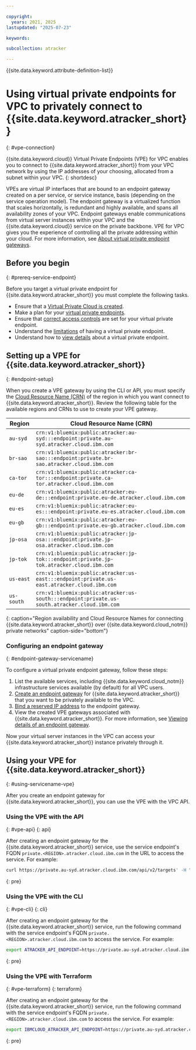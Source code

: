 ```yaml
---

copyright:
  years: 2021, 2025
lastupdated: "2025-07-23"

keywords:

subcollection: atracker

---
```


{{site.data.keyword.attribute-definition-list}}


# Using virtual private endpoints for VPC to privately connect to {{site.data.keyword.atracker_short}}
{: #vpe-connection}

{{site.data.keyword.cloud}} Virtual Private Endpoints (VPE) for VPC enables you to connect to {{site.data.keyword.atracker_short}} from your VPC network by using the IP addresses of your choosing, allocated from a subnet within your VPC.
{: shortdesc}

VPEs are virtual IP interfaces that are bound to an endpoint gateway created on a per service, or service instance, basis (depending on the service operation model). The endpoint gateway is a virtualized function that scales horizontally, is redundant and highly available, and spans all availability zones of your VPC. Endpoint gateways enable communications from virtual server instances within your VPC and the {{site.data.keyword.cloud}} service on the private backbone. VPE for VPC gives you the experience of controlling all the private addressing within your cloud. For more information, see [About virtual private endpoint gateways](/docs/vpc?topic=vpc-about-vpe).


## Before you begin
{: #prereq-service-endpoint}

Before you target a virtual private endpoint for {{site.data.keyword.atracker_short}} you must complete the following tasks.

* Ensure that a [Virtual Private Cloud is created](/docs/vpc?topic=vpc-getting-started).
* Make a plan for your [virtual private endpoints](/docs/vpc?topic=vpc-planning-considerations).
* Ensure that [correct access controls](/docs/vpc?topic=vpc-configure-acls-sgs-endpoint-gateways) are set for your virtual private endpoint.
* Understand the [limitations](/docs/vpc?topic=vpc-limitations-vpe) of having a virtual private endpoint.
* Understand how to [view details](/docs/vpc?topic=vpc-vpe-viewing-details-of-an-endpoint-gateway) about a virtual private endpoint.

## Setting up a VPE for {{site.data.keyword.atracker_short}}
{: #endpoint-setup}

When you create a VPE gateway by using the CLI or API, you must specify the [Cloud Resource Name (CRN)](/docs/account?topic=account-crn) of the region in which you want connect to {{site.data.keyword.atracker_short}}. Review the following table for the available regions and CRNs to use to create your VPE gateway.


| Region | Cloud Resource Name (CRN) |
|-----------------|-----------------|
| `au-syd` | `crn:v1:bluemix:public:atracker:au-syd:::endpoint:private.au-syd.atracker.cloud.ibm.com` |
| `br-sao` | `crn:v1:bluemix:public:atracker:br-sao:::endpoint:private.br-sao.atracker.cloud.ibm.com` |
| `ca-tor` | `crn:v1:bluemix:public:atracker:ca-tor:::endpoint:private.ca-tor.atracker.cloud.ibm.com` |
| `eu-de` | `crn:v1:bluemix:public:atracker:eu-de:::endpoint:private.eu-de.atracker.cloud.ibm.com` |
| `eu-es` | `crn:v1:bluemix:public:atracker:eu-es:::endpoint:private.eu-es.atracker.cloud.ibm.com` |
| `eu-gb` | `crn:v1:bluemix:public:atracker:eu-gb:::endpoint:private.eu-gb.atracker.cloud.ibm.com` |
| `jp-osa` | `crn:v1:bluemix:public:atracker:jp-osa:::endpoint:private.jp-osa.atracker.cloud.ibm.com` |
| `jp-tok` | `crn:v1:bluemix:public:atracker:jp-tok:::endpoint:private.jp-tok.atracker.cloud.ibm.com` |
| `us-east` | `crn:v1:bluemix:public:atracker:us-east:::endpoint:private.us-east.atracker.cloud.ibm.com` |
| `us-south` | `crn:v1:bluemix:public:atracker:us-south:::endpoint:private.us-south.atracker.cloud.ibm.com` |
{: caption="Region availability and Cloud Resource Names for connecting {{site.data.keyword.atracker_short}} over {{site.data.keyword.cloud_notm}} private networks" caption-side="bottom"}


### Configuring an endpoint gateway
{: #endpoint-gateway-servicename}

To configure a virtual private endpoint gateway, follow these steps:

1. List the available services, including {{site.data.keyword.cloud_notm}} infrastructure services available (by default) for all VPC users.
1. [Create an endpoint gateway](/docs/vpc?topic=vpc-ordering-endpoint-gateway) for {{site.data.keyword.atracker_short}} that you want to be privately available to the VPC.
1. [Bind a reserved IP address](/docs/vpc?topic=vpc-bind-unbind-reserved-ip) to the endpoint gateway.
1. View the created VPE gateways associated with {{site.data.keyword.atracker_short}}. For more information, see [Viewing details of an endpoint gateway](/docs/vpc?topic=vpc-vpe-viewing-details-of-an-endpoint-gateway).

Now your virtual server instances in the VPC can access your {{site.data.keyword.atracker_short}} instance privately through it.

## Using your VPE for {{site.data.keyword.atracker_short}}
{: #using-servicename-vpe}

After you create an endpoint gateway for {{site.data.keyword.atracker_short}}, you can use the VPE with the VPC API.

### Using the VPE with the API
{: #vpe-api}
{: api}

After creating an endpoint gateway for the {{site.data.keyword.atracker_short}} service, use the service endpoint's FQDN `private.<REGION>.atracker.cloud.ibm.com` in the URL to access the service. For example:

```sh
curl https://private.au-syd.atracker.cloud.ibm.com/api/v2/targets' -H "Authorization: Bearer $iam_token"
```
{: pre}



### Using the VPE with the CLI
{: #vpe-cli}
{: cli}

After creating an endpoint gateway for the {{site.data.keyword.atracker_short}} service, run the following command with the service endpoint's FQDN `private.<REGION>.atracker.cloud.ibm.com` to access the service. For example:

```sh
export ATRACKER_API_ENDPOINT=https://private.au-syd.atracker.cloud.ibm.com
```
{: pre}



### Using the VPE with Terraform
{: #vpe-terraform}
{: terraform}

After creating an endpoint gateway for the {{site.data.keyword.atracker_short}} service, run the following command with the service endpoint's FQDN `private.<REGION>.atracker.cloud.ibm.com` to access the service. For example:

```sh
export IBMCLOUD_ATRACKER_API_ENDPOINT=https://private.au-syd.atracker.cloud.ibm.com
```
{: pre}
